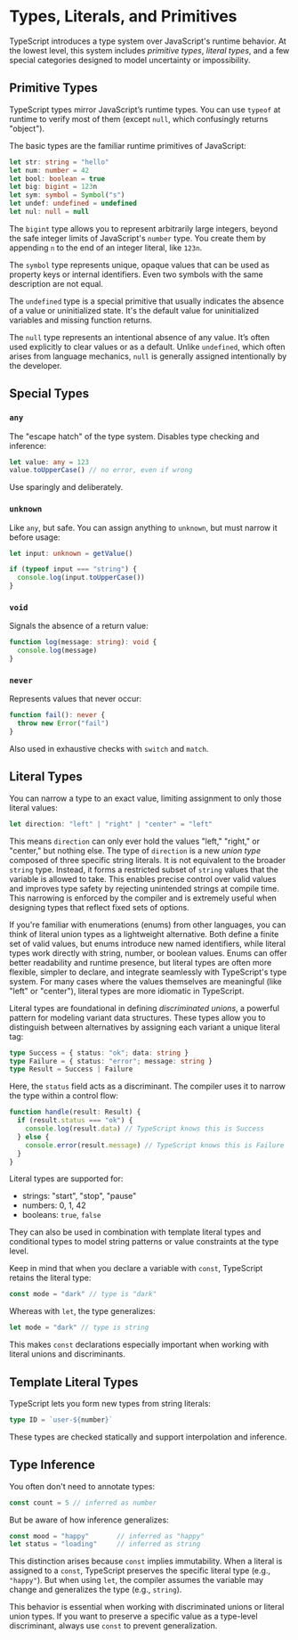 # Types, Literals, and Primitives

TypeScript introduces a type system over JavaScript's runtime behavior. 
At the lowest level, this system includes _primitive types_, _literal types_, 
and a few special categories designed to model uncertainty or impossibility.

## Primitive Types

TypeScript types mirror JavaScript’s runtime types.
You can use `typeof` at runtime to verify most of them (except `null`, which confusingly returns "object").

The basic types are the familiar runtime primitives of JavaScript:

```ts
let str: string = "hello"
let num: number = 42
let bool: boolean = true
let big: bigint = 123n
let sym: symbol = Symbol("s")
let undef: undefined = undefined
let nul: null = null
```

The `bigint` type allows you to represent arbitrarily large integers, beyond the safe integer limits of JavaScript's `number` type. 
You create them by appending `n` to the end of an integer literal, like `123n`.

The `symbol` type represents unique, opaque values that can be used as property keys or internal identifiers. 
Even two symbols with the same description are not equal.

The `undefined` type is a special primitive that usually indicates the absence of a value or uninitialized state. 
It's the default value for uninitialized variables and missing function returns.

The `null` type represents an intentional absence of any value. 
It’s often used explicitly to clear values or as a default. 
Unlike `undefined`, which often arises from language mechanics, `null` is generally assigned intentionally by the developer.

## Special Types

### `any`

The "escape hatch" of the type system. Disables type checking and inference:

```ts
let value: any = 123
value.toUpperCase() // no error, even if wrong
```

Use sparingly and deliberately.

### `unknown`

Like `any`, but safe. You can assign anything to `unknown`, but must narrow it before usage:

```ts
let input: unknown = getValue()

if (typeof input === "string") {
  console.log(input.toUpperCase())
}
```

### `void`

Signals the absence of a return value:

```ts
function log(message: string): void {
  console.log(message)
}
```

### `never`

Represents values that never occur:

```ts
function fail(): never {
  throw new Error("fail")
}
```

Also used in exhaustive checks with `switch` and `match`.

## Literal Types

You can narrow a type to an exact value, limiting assignment to only those literal values:

```ts
let direction: "left" | "right" | "center" = "left"
```

This means `direction` can only ever hold the values "left," "right," or "center," but nothing else. 
The type of `direction` is a new _union type_ composed of three specific string literals. 
It is not equivalent to the broader `string` type. Instead, it forms a restricted subset of `string` values that the variable is allowed to take. This enables precise control over valid values and improves type safety by rejecting unintended strings at compile time. This narrowing is enforced by the compiler and is extremely useful when designing types that reflect fixed sets of options.

If you're familiar with enumerations (enums) from other languages, you can think of literal union types as a lightweight alternative. Both define a finite set of valid values, but enums introduce new named identifiers, while literal types work directly with string, number, or boolean values. Enums can offer better readability and runtime presence, but literal types are often more flexible, simpler to declare, and integrate seamlessly with TypeScript's type system. For many cases where the values themselves are meaningful (like "left" or "center"), literal types are more idiomatic in TypeScript.

Literal types are foundational in defining _discriminated unions_, a powerful pattern for modeling variant data structures. These types allow you to distinguish between alternatives by assigning each variant a unique literal tag:

```ts
type Success = { status: "ok"; data: string }
type Failure = { status: "error"; message: string }
type Result = Success | Failure
```

Here, the `status` field acts as a discriminant. The compiler uses it to narrow the type within a control flow:

```ts
function handle(result: Result) {
  if (result.status === "ok") {
    console.log(result.data) // TypeScript knows this is Success
  } else {
    console.error(result.message) // TypeScript knows this is Failure
  }
}
```

Literal types are supported for:

* strings: "start", "stop", "pause"
* numbers: 0, 1, 42
* booleans: `true`, `false`

They can also be used in combination with template literal types and conditional types to model string patterns or value constraints at the type level.

Keep in mind that when you declare a variable with `const`, TypeScript retains the literal type:

```ts
const mode = "dark" // type is "dark"
```

Whereas with `let`, the type generalizes:

```ts
let mode = "dark" // type is string
```

This makes `const` declarations especially important when working with literal unions and discriminants.

## Template Literal Types

TypeScript lets you form new types from string literals:

```ts
type ID = `user-${number}`
```

These types are checked statically and support interpolation and inference.

## Type Inference

You often don't need to annotate types:

```ts
const count = 5 // inferred as number
```

But be aware of how inference generalizes:

```ts
const mood = "happy"       // inferred as "happy"
let status = "loading"     // inferred as string
```

This distinction arises because `const` implies immutability. When a literal is assigned to a `const`, TypeScript preserves the specific literal type (e.g., `"happy"`). But when using `let`, the compiler assumes the variable may change and generalizes the type (e.g., `string`).

This behavior is essential when working with discriminated unions or literal union types. If you want to preserve a specific value as a type-level discriminant, always use `const` to prevent generalization.

